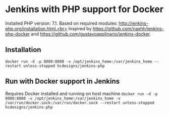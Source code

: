 # Jenkins with PHP support for Docker

Installed PHP version: 7.1. Based on required modules: http://jenkins-php.org/installation.html.<br>
Inspired by https://github.com/naxhh/jenkins-php-docker and https://github.com/gustavoapolinario/jenkins-docker.

## Installation
`docker run -d -p 8080:8080 -v /opt/jenkins_home:/var/jenkins_home --restart unless-stopped hcdesigns/jenkins-php`

## Run with Docker support in Jenkins
Requires Docker installed and running on host machine
`docker run -d -p 8080:8080 -v /opt/jenkins_home:/var/jenkins_home -v /var/run/docker.sock:/var/run/docker.sock --restart unless-stopped hcdesigns/jenkins-php`